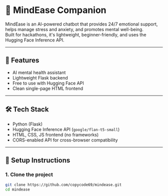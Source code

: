 # 🧠 MindEase Companion

MindEase is an AI-powered chatbot that provides 24/7 emotional support, helps manage stress and anxiety, and promotes mental well-being.  
Built for hackathons, it's lightweight, beginner-friendly, and uses the Hugging Face Inference API.

---

## 🚀 Features

- AI mental health assistant
- Lightweight Flask backend
- Free to use with Hugging Face API
- Clean single-page HTML frontend

---

## 🛠️ Tech Stack

- Python (Flask)
- Hugging Face Inference API (`google/flan-t5-small`)
- HTML, CSS, JS frontend (no frameworks)
- CORS-enabled API for cross-browser compatibility

---

## 🔧 Setup Instructions

### 1. Clone the project

```bash
git clone https://github.com/copycode69/mindease.git
cd mindease
